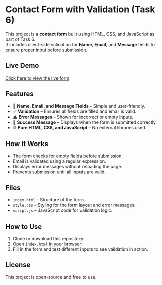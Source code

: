 # Contact Form with Validation (Task 6)

This project is a **contact form** built using HTML, CSS, and JavaScript as part of Task 6.  
It includes client-side validation for **Name**, **Email**, and **Message** fields to ensure proper input before submission.

## Live Demo
[Click here to view the live form](https://your-username.github.io/contact-form-task6/)

## Features
- 📝 **Name, Email, and Message Fields** – Simple and user-friendly.
- ✅ **Validation** – Ensures all fields are filled and email is valid.
- ⚠️ **Error Messages** – Shown for incorrect or empty inputs.
- 🎯 **Success Message** – Displays when the form is submitted correctly.
- 🌐 **Pure HTML, CSS, and JavaScript** – No external libraries used.

## How It Works
- The form checks for empty fields before submission.
- Email is validated using a regular expression.
- Displays error messages without reloading the page.
- Prevents submission until all inputs are valid.

## Files
- `index.html` – Structure of the form.
- `style.css` – Styling for the form layout and error messages.
- `script.js` – JavaScript code for validation logic.

## How to Use
1. Clone or download this repository.
2. Open `index.html` in your browser.
3. Fill in the form and test different inputs to see validation in action.

## License
This project is open-source and free to use.

